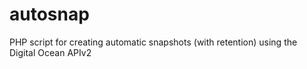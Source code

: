 autosnap
========

PHP script for creating automatic snapshots (with retention) using the Digital Ocean APIv2
